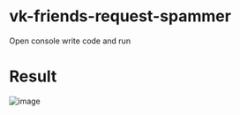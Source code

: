 # vk-friends-request-spammer

Open console write code and run

# Result
![image](https://user-images.githubusercontent.com/57960431/198698307-59f45804-eb6d-41a2-90fc-951e8ce53e2b.png)
